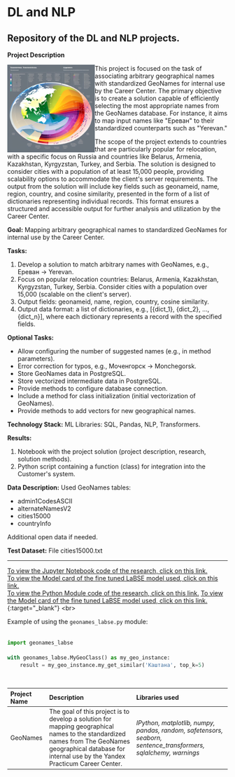 # DL and NLP <a id='geonames'></a>
## Repository of the DL and NLP projects.

<b>Project Description</b>

<img src="https://github.com/DimaDoesCode/DL_and_NLP-Geonames/blob/master/geonames.png" width="200" height="200" align="left"/>

This project is focused on the task of associating arbitrary geographical names with standardized GeoNames for internal use by the Career Center. The primary objective is to create a solution capable of efficiently selecting the most appropriate names from the GeoNames database. For instance, it aims to map input names like "Ереван" to their standardized counterparts such as "Yerevan."

The scope of the project extends to countries that are particularly popular for relocation, with a specific focus on Russia and countries like Belarus, Armenia, Kazakhstan, Kyrgyzstan, Turkey, and Serbia. The solution is designed to consider cities with a population of at least 15,000 people, providing scalability options to accommodate the client's server requirements. The output from the solution will include key fields such as geonameid, name, region, country, and cosine similarity, presented in the form of a list of dictionaries representing individual records. This format ensures a structured and accessible output for further analysis and utilization by the Career Center.

**Goal:**
Mapping arbitrary geographical names to standardized GeoNames for internal use by the Career Center.

**Tasks:**
1. Develop a solution to match arbitrary names with GeoNames, e.g., Ереван -> Yerevan.
2. Focus on popular relocation countries: Belarus, Armenia, Kazakhstan, Kyrgyzstan, Turkey, Serbia. Consider cities with a population over 15,000 (scalable on the client's server).
3. Output fields: geonameid, name, region, country, cosine similarity.
4. Output data format: a list of dictionaries, e.g., [{dict_1}, {dict_2}, …, {dict_n}], where each dictionary represents a record with the specified fields.

**Optional Tasks:**
- Allow configuring the number of suggested names (e.g., in method parameters).
- Error correction for typos, e.g., Моченгорск -> Monchegorsk.
- Store GeoNames data in PostgreSQL.
- Store vectorized intermediate data in PostgreSQL.
- Provide methods to configure database connection.
- Include a method for class initialization (initial vectorization of GeoNames).
- Provide methods to add vectors for new geographical names.

**Technology Stack:**
ML Libraries: SQL, Pandas, NLP, Transformers.

**Results:**
1. Notebook with the project solution (project description, research, solution methods).
2. Python script containing a function (class) for integration into the Customer's system.

**Data Description:**
Used GeoNames tables:
- admin1CodesASCII
- alternateNamesV2
- cities15000
- countryInfo

Additional open data if needed.

**Test Dataset:**
File cities15000.txt

---

<a href="https://github.com/DimaDoesCode/DL_and_NLP-Geonames/blob/master/Geonames_LaBSE.ipynb">To view the Jupyter Notebook code of the research, click on this link.</a><br>
<a href="https://huggingface.co/dima-does-code/LaBSE-geonames-15K-MBML-5e-v1" target="_blank">To view the Model card of the fine tuned LaBSE model used, click on this link.</a><br>
<a href="https://github.com/DimaDoesCode/DL_and_NLP-Geonames/blob/master/geonames_labse.py">To view the Python Module code of the research, click on this link.</a>
[To view the Model card of the fine tuned LaBSE model used, click on this link.]("https://huggingface.co/dima-does-code/LaBSE-geonames-15K-MBML-5e-v1"){:target="_blank"}
<br>

Example of using the `geonames_labse.py` module:

```python

import geonames_labse

with geonames_labse.MyGeoClass() as my_geo_instance:
    result = my_geo_instance.my_get_similar('Каштана', top_k=5)
```
<br>

| Project Name | Description | Libraries used |
| :---------------------- | :---------------------- | :---------------------- |
| GeoNames | The goal of this project is to develop a solution for mapping geographical names to the standardized names from The GeoNames geographical database for internal use by the Yandex Practicum Career Center.|<i>IPython, matplotlib, numpy, pandas, random, safetensors, seaborn, sentence_transformers, sqlalchemy, warnings</i>